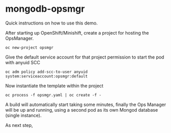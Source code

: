 # mongodb-opsmgr

Quick instructions on how to use this demo.

After starting up OpenShift/Minishift, create a project for hosting the OpsManager.

```
oc new-project opsmgr
```

Give the default service account for that project permission to start the pod with anyuid SCC

```
oc adm policy add-scc-to-user anyuid system:serviceaccount:opsmgr:default
```
    
Now instantiate the template within the project

```
oc process -f opsmgr.yaml | oc create -f -
```

A build will automatically start taking some minutes, finally the Ops Manager will be up and running, using a second pod as its own Mongod database (single instance).

As next step, 
